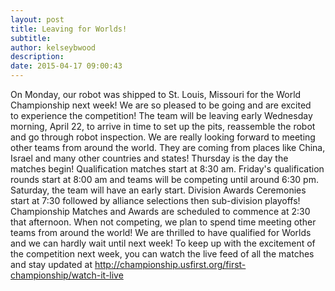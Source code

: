 ```yaml
---
layout: post
title: Leaving for Worlds!
subtitle:
author: kelseybwood
description:
date: 2015-04-17 09:00:43
---
```


On Monday, our robot was shipped to St. Louis, Missouri for the World Championship next week! We are so pleased to be going and are excited to experience the competition! The team will be leaving early Wednesday morning, April 22, to arrive in time to set up the pits, reassemble the robot and go through robot inspection. We are really looking forward to meeting other teams from around the world. They are coming from places like China, Israel and many other countries and states! Thursday is the day the matches begin! Qualification matches start at 8:30 am. Friday's qualification rounds start at 8:00 am and teams will be competing until around 6:30 pm. Saturday, the team will have an early start. Division Awards Ceremonies start at 7:30 followed by alliance selections then sub-division playoffs! Championship Matches and Awards are scheduled to commence at 2:30 that afternoon. When not competing, we plan to spend time meeting other teams from around the world! We are thrilled to have qualified for Worlds and we can hardly wait until next week! To keep up with the excitement of the competition next week, you can watch the live feed of all the matches and stay updated at [ http://championship.usfirst.org/first-championship/watch-it-live ](http://http://championship.usfirst.org/first-championship/watch-it-live%20)
